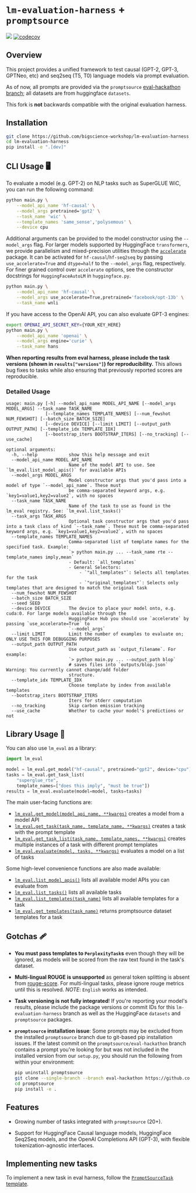 # `lm-evaluation-harness` + `promptsource`

![](https://github.com/EleutherAI/lm-evaluation-harness/workflows/Build/badge.svg)
[![codecov](https://codecov.io/gh/EleutherAI/lm-evaluation-harness/branch/master/graph/badge.svg?token=JSG3O2427J)](https://codecov.io/gh/EleutherAI/lm-evaluation-harness)

## Overview

This project provides a unified framework to test causal (GPT-2, GPT-3, GPTNeo, etc) and seq2seq (T5, T0) language models via prompt evaluation.

As of now, all prompts are provided via the `promptsource` [eval-hackathon branch](https://github.com/bigscience-workshop/promptsource/tree/eval-hackathon); all datasets are from huggingface `datasets`.

This fork is __not__ backwards compatible with the original evaluation harness.

## Installation

```bash
git clone https://github.com/bigscience-workshop/lm-evaluation-harness
cd lm-evaluation-harness
pip install -e ".[dev]"
```

## CLI Usage 🖥️

To evaluate a model (e.g. GPT-2) on NLP tasks such as SuperGLUE WiC, you can run the following command:

```bash
python main.py \
    --model_api_name 'hf-causal' \
    --model_args pretrained='gpt2' \
    --task_name 'wic' \
    --template_names 'same_sense','polysemous' \
    --device cpu
```

Additional arguments can be provided to the model constructor using the `--model_args` flag. For larger models supported by HuggingFace `transformers`, we provide parallelism and mixed-precision utilities through the [`accelerate`](https://github.com/huggingface/accelerate) package. It can be activated for `hf-causal`/`hf-seq2seq` by passing `use_accelerate=True` and `dtype=half` to the `--model_args` flag, respectively. For finer grained control over `accelerate` options, see the constructor docstrings for `HuggingFaceAutoLM` in `huggingface.py`.

```bash
python main.py \
    --model_api_name 'hf-causal' \
    --model_args use_accelerate=True,pretrained='facebook/opt-13b' \
    --task_name wnli
```

If you have access to the OpenAI API, you can also evaluate GPT-3 engines:

```bash
export OPENAI_API_SECRET_KEY={YOUR_KEY_HERE}
python main.py \
    --model_api_name 'openai' \
    --model_args engine='curie' \
    --task_name hans
```

 **When reporting results from eval harness, please include the task versions (shown in `results["versions"]`) for reproducibility.** This allows bug fixes to tasks while also ensuring that previously reported scores are reproducible.

### Detailed Usage

```
usage: main.py [-h] --model_api_name MODEL_API_NAME [--model_args MODEL_ARGS] --task_name TASK_NAME
               [--template_names TEMPLATE_NAMES] [--num_fewshot NUM_FEWSHOT] [--batch_size BATCH_SIZE]
               [--device DEVICE] [--limit LIMIT] [--output_path OUTPUT_PATH] [--template_idx TEMPLATE_IDX]
               [--bootstrap_iters BOOTSTRAP_ITERS] [--no_tracking] [--use_cache]

optional arguments:
  -h, --help            show this help message and exit
  --model_api_name MODEL_API_NAME
                        Name of the model API to use. See `lm_eval.list_model_apis()` for available APIs
  --model_args MODEL_ARGS
                        Model constructor args that you'd pass into a model of type `--model_api_name`. These must
                        be comma-separated keyword args, e.g. `key1=value1,key2=value2`, with no spaces
  --task_name TASK_NAME
                        Name of the task to use as found in the lm_eval registry. See: `lm_eval.list_tasks()`
  --task_args TASK_ARGS
                        Optional task constructor args that you'd pass into a task class of kind `--task_name`. These must be comma-separated keyword args, e.g. `key1=value1,key2=value2`, with no spaces
  --template_names TEMPLATE_NAMES
                        Comma-separated list of template names for the specified task. Example:
                        `> python main.py ... --task_name rte --template_names imply,mean`
                        - Default: `all_templates`
                        - General Selectors:
                            - `"all_templates"`: Selects all templates for the task
                            - `"original_templates"`: Selects only templates that are designed to match the original task
  --num_fewshot NUM_FEWSHOT
  --batch_size BATCH_SIZE
  --seed SEED
  --device DEVICE       The device to place your model onto, e.g. cuda:0. For large models available through the
                        HuggingFace Hub you should use `accelerate` by passing `use_accelerate=True` to
                        `--model_args`
  --limit LIMIT         Limit the number of examples to evaluate on; ONLY USE THIS FOR DEBUGGING PURPOSES
  --output_path OUTPUT_PATH
                        Use output_path as `output_filename`. For example:
                        `> python main.py ... --output_path blop`
                        # saves files into `outputs/blop.json` Warning: You currently cannot change/add folder
                        structure.
  --template_idx TEMPLATE_IDX
                        Choose template by index from available templates
  --bootstrap_iters BOOTSTRAP_ITERS
                        Iters for stderr computation
  --no_tracking         Skip carbon emission tracking
  --use_cache           Whether to cache your model's predictions or not
```

## Library Usage 📖

You can also use `lm_eval` as a library:

```python
import lm_eval

model = lm_eval.get_model("hf-causal", pretrained="gpt2", device="cpu")
tasks = lm_eval.get_task_list(
    "superglue_rte",
    template_names=["does this imply", "must be true"])
results = lm_eval.evaluate(model=model, tasks=tasks)
```

The main user-facing functions are:

- [`lm_eval.get_model(model_api_name, **kwargs)`](./lm_eval/models/__init__.py) creates a model from a model API
- [`lm_eval.get_task(task_name, template_name, **kwargs)`](./lm_eval/tasks/__init__.py) creates a task with the prompt template
- [`lm_eval.get_task_list(task_name, template_names, **kwargs)`](./lm_eval/tasks/__init__.py) creates multiple instances of a task with different prompt templates
- [`lm_eval.evaluate(model, tasks, **kwargs)`](./lm_eval/evaluator.py) evaluates a model on a list of tasks

Some high-level convenience functions are also made available:
- [`lm_eval.list_model_apis()`](./lm_eval/models/__init__.py) lists all available model APIs you can evaluate from
- [`lm_eval.list_tasks()`](./lm_eval/tasks/__init__.py) lists all available tasks
- [`lm_eval.list_templates(task_name)`](./lm_eval/tasks/__init__.py) lists all available templates for a task
- [`lm_eval.get_templates(task_name)`](./lm_eval/tasks/__init__.py) returns promptsource dataset templates for a task

## Gotchas 🩹

- __You must pass templates to `PerplexityTask`s__  even though they will be ignored, as models will be scored from the raw text found in the task's dataset.

- __Multi-lingual ROUGE is unsupported__ as general token splitting is absent from [rouge-score](https://github.com/google-research/google-research/tree/master/rouge). For multi-lingual tasks, please ignore rouge metrics until this is resolved. _NOTE_: `English` works as intended.

- __Task versioning is not fully integrated__! If you're reporting your model's results, please include the package versions or commit IDs for this `lm-evaluation-harness` branch as well as the HuggingFace `datasets` and `promptsource` packages.

- __`promptsource` installation issue__: Some prompts may be excluded from the installed `promptsource` branch due to git-based pip installation issues. If the latest commit on the `promptsource/eval-hackathon` branch contains a prompt you're looking for but was not included in the installed version from our `setup.py`, you should run the following from within your environment:
    ```bash
    pip uninstall promptsource
    git clone --single-branch --branch eval-hackathon https://github.com/bigscience-workshop/promptsource
    cd promptsource
    pip install -e .
    ```

## Features

- Growing number of tasks integrated with `promptsource` (20+).

- Support for HuggingFace Causal language models, HuggingFace Seq2Seq models, and the OpenAI Completions API (GPT-3), with flexible tokenization-agnostic interfaces.

## Implementing new tasks

To implement a new task in eval harness, follow the [`PromptSourceTask` template](./templates/new_prompt_source_task.py).
